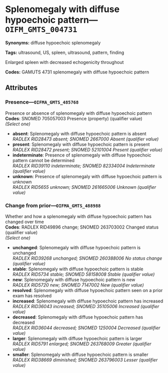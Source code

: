 # Splenomegaly with diffuse hypoechoic pattern—`OIFM_GMTS_004731`

**Synonyms:** diffuse hypoechoic splenomegaly

**Tags:** ultrasound, US, spleen, ultrasound, pattern, finding

Enlarged spleen with decreased echogenicity throughout

**Codes:** GAMUTS 4731 splenomegaly with diffuse hypoechoic pattern

## Attributes

### Presence—`OIFMA_GMTS_485768`

Presence or absence of splenomegaly with diffuse hypoechoic pattern  
**Codes**: SNOMED 705057003 Presence (property) (qualifier value)  
*(Select one)*

- **absent**: Splenomegaly with diffuse hypoechoic pattern is absent  
_RADLEX RID28473 absent; SNOMED 2667000 Absent (qualifier value)_
- **present**: Splenomegaly with diffuse hypoechoic pattern is present  
_RADLEX RID28472 present; SNOMED 52101004 Present (qualifier value)_
- **indeterminate**: Presence of splenomegaly with diffuse hypoechoic pattern cannot be determined  
_RADLEX RID39110 indeterminate; SNOMED 82334004 Indeterminate (qualifier value)_
- **unknown**: Presence of splenomegaly with diffuse hypoechoic pattern is unknown  
_RADLEX RID5655 unknown; SNOMED 261665006 Unknown (qualifier value)_

### Change from prior—`OIFMA_GMTS_488988`

Whether and how a splenomegaly with diffuse hypoechoic pattern has changed over time  
**Codes**: RADLEX RID49896 change; SNOMED 263703002 Changed status (qualifier value)  
*(Select one)*

- **unchanged**: Splenomegaly with diffuse hypoechoic pattern is unchanged  
_RADLEX RID39268 unchanged; SNOMED 260388006 No status change (qualifier value)_
- **stable**: Splenomegaly with diffuse hypoechoic pattern is stable  
_RADLEX RID5734 stable; SNOMED 58158008 Stable (qualifier value)_
- **new**: Splenomegaly with diffuse hypoechoic pattern is new  
_RADLEX RID5720 new; SNOMED 7147002 New (qualifier value)_
- **resolved**: Splenomegaly with diffuse hypoechoic pattern seen on a prior exam has resolved  
- **increased**: Splenomegaly with diffuse hypoechoic pattern has increased  
_RADLEX RID36043 increased; SNOMED 35105006 Increased (qualifier value)_
- **decreased**: Splenomegaly with diffuse hypoechoic pattern has decreased  
_RADLEX RID36044 decreased; SNOMED 1250004 Decreased (qualifier value)_
- **larger**: Splenomegaly with diffuse hypoechoic pattern is larger  
_RADLEX RID5791 enlarged; SNOMED 263768009 Greater (qualifier value)_
- **smaller**: Splenomegaly with diffuse hypoechoic pattern is smaller  
_RADLEX RID38669 diminished; SNOMED 263796003 Lesser (qualifier value)_
